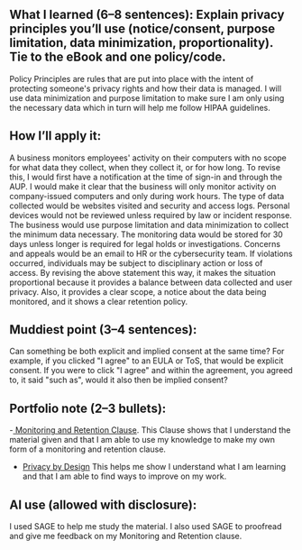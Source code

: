 ## What I learned (6–8 sentences): Explain privacy principles you’ll use (notice/consent, purpose limitation, data minimization, proportionality). Tie to the eBook and one policy/code.
Policy Principles are rules that are put into place with the intent of protecting someone's privacy rights and how their data is managed. 
I will use data minimization and purpose limitation to make sure I am only using the necessary data which in turn will help me follow HIPAA guidelines.

## How I’ll apply it:
  A business monitors employees' activity on their computers with no scope for what data they collect, when they collect it, or for how long. To revise this, I would first have a notification at the time of sign-in and through the AUP. I would make it clear that the business will only monitor activity on company-issued computers and only during work hours. The type of data collected would be websites visited and security and access logs. Personal devices would not be reviewed unless required by law or incident response. The business would use purpose limitation and data minimization to collect the minimum data necessary. The monitoring data would be stored for 30 days unless longer is required for legal holds or investigations. Concerns and appeals would be an email to HR or the cybersecurity team. If violations occurred, individuals may be subject to disciplinary action or loss of access. By revising the above statement this way, it makes the situation proportional because it provides a balance between data collected and user privacy. Also, it provides a clear scope, a notice about the data being monitored, and it shows a clear retention policy.

## Muddiest point (3–4 sentences):
Can something be both explicit and implied consent at the same time? For example, if you clicked "I agree" to an EULA or ToS, that would be explicit consent. If you were to click "I agree" and within the agreement, you agreed to, it said "such as", would it also then be implied consent? 

## Portfolio note (2–3 bullets):
-[ Monitoring and Retention Clause](https://drive.google.com/file/d/1Dhz9qMvzLghLPWbGtuH3yqaDqn5AaVWa/view?usp=drive_link). This Clause shows that I understand the material given and that I am able to use my knowledge to make my own form of a monitoring and retention clause. 
- [Privacy by Design](https://github.com/Druma23/Cyber-Ethics-Portfolio/blob/main/Week%202/Privacy%20by%20Design%3A%20Monitoring%20Policy%20(Week%202).md)
  This helps me show I understand what I am learning and that I am able to find ways to improve on my work. 

## AI use (allowed with disclosure):
I used SAGE to help me study the material. I also used SAGE to proofread and give me feedback on my Monitoring and Retention clause.
